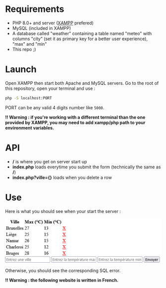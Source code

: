 # Requirements
- PHP 8.0+ and server ([XAMPP](https://www.apachefriends.org/fr/index.html) prefered)
- MySQL (included in XAMPP)
- A database called "weather" containing a table named "meteo" with columns "city" (set it as primary key for a better user experience), "max" and "min"
- This repo ;)

# Launch
Open XAMPP then start both Apache and MySQL servers. Go to the root of this repository, open your terminal and use :
```sh
php -S localhost:PORT
```
PORT can be any valid 4 digits number like `5000`.

**!! Warning : if you're working with a different terminal than the one provided by XAMPP, you may need to add xampp/php path to your environment variables.**

# API
- **/** is where you get on server start up 
- **index.php** loads everytime you submit the form (technically the same as **/**)
- **index.php?ville={}** loads when you delete a row

# Use
Here is what you should see when your start the server :

![index](index.png)

Otherwise, you should see the corresponding SQL error.

**!! Warning : the following website is written in French.**
